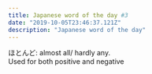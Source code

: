 ```yaml
---
title: Japanese word of the day #3
date: "2019-10-05T23:46:37.121Z"
description: "Japanese word of the day"
---
```


ほとんど: almost all/ hardly any.<br />
Used for both positive and negative